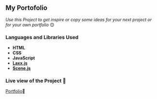 ## My Portofolio

*Use this Project to get inspire  or copy some ideas for your next project or for your own portfolio* 😊


### **Languages and Libraries Used**
- **HTML**
- **CSS**
- **JavaScript**
- **[Laxx.js](https://github.com/alexfoxy/lax.js "laxx.js")**
- **[Scene.js](https://github.com/daybrush/scenejs "scene.js")**

<!-- ### **ScreenShots**

![alt text](image.jpg)
![alt text](image.jpg)
![alt text](image.jpg) -->


### **Live view of the Project** 👻

[Portfolio](https://portfolio-template-bhargab.netlify.app/ "portfolio")📑